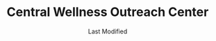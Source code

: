 ---
layout: location-page
date: Last Modified
description: "Local COVID-19 testing is available at Central Wellness Outreach Center in Aliquippa, Pennsylvania, USA."
permalink: "locations/pennsylvania/aliquippa/central-wellness-outreach-center/"
tags:
  - locations
  - pennsylvania
title: Central Wellness Outreach Center
uniqueName: central-wellness-outreach-center
state: Pennsylvania
stateAbbr: PA
hood: "Beaver County"
address: "2360 Hospital Dr"
city: "Aliquippa"
zip: "15001"
zipsNearby: "15610 15611 16110 16210 15310 15001 15412 15413 15101 15612 15003 15311 15613 15615 15616 15617 15004 15312 15618 15005 15006 15007 15313 15009 15010 15012 15314 16112 15102 16211 15716 15717 15750 15315 15923 15619 16016 16017 16018 16020 15014 15104 15620 15015 15316 15017 15415 15416 15417 16022 15018 15019 15020 15021 16001 16002 16003 16023 16212 15419 16213 16024 15621 15317 15339 15420 16311 15320 15106 15321 15723 15022 15422 15024 16025 15025 15623 16214 16113 15725 16114 15322 15323 15026 16372 15727 15423 15324 15425 16027 15027 15731 15108 15028 16218 15624 15732 15739 15030 15325 15031 16221 15032 16115 15625 15428 16222 15626 15429 15627 15430 15327 16223 15628 15033 15034 15431 15432 15110 16028 16029 15035 15433 15112 15629 16030 16116 15330 15434 15736 15037 15331 16117 15038 16373 16120 16033 15631 15632 15435 15436 16224 16121 15438 16034 15332 16123 15633 16226 16228 16035 16036 16323 15333 16124 15042 16229 15334 15336 15043 15044 15045 15116 15046 15634 15337 15047 15338 15601 15605 15606 16125 15442 16127 16130 15635 16037 15636 16038 15049 16230 16039 15637 15443 15340 15444 16040 16132 15341 15747 15713 15748 15120 15050 15445 15638 15342 15639 15640 15641 15126 15701 15705 15446 15051 15052 15127 15642 15447 16133 15448 16134 15644 15344 15053 16041 15449 16374 15752 16201 16232 16136 16331 15450 16375 15054 15647 15650 15055 15454 15656 15056 15455 15456 15129 15658 15660 15661 15754 15662 16045 15458 15057 16236 15756 15131 15132 15133 15134 15135 15136 15663 15664 15665 16238 15345 16046 16066 15460 15410 15461 15346 16240 15347 15462 16137 15463 15059 15060 15464 15348 15061 15062 15063 15064 15465 15349 15666 15668 15350 15065 15351 15670 16140 16242 16253 15066 16101 16102 16103 16105 16107 16108 15671 15067 15466 15352 16141 15467 15068 15069 15672 16142 16172 15353 15469 15673 15137 16048 15674 16244 15071 15139 16245 15472 16049 15675 15473 16050 15122 15123 15140 15146 15201 15202 15203 15204 15205 15206 15207 15208 15209 15210 15211 15212 15213 15214 15215 15216 15217 15218 15219 15220 15221 15222 15223 15224 15225 15226 15227 15228 15229 15230 15231 15232 15233 15234 15235 15236 15237 15238 15239 15240 15241 15242 15243 15244 15250 15251 15252 15253 15254 15255 15257 15258 15259 15260 15261 15262 15264 15265 15267 15268 15270 15272 15274 15275 15276 15277 15278 15279 15281 15282 15283 15286 15289 15290 15295 15676 16246 16342 16051 15142 15072 16052 15329 16143 16053 16343 15475 15357 15358 15678 16248 15949 15074 15359 15476 15477 15679 15075 16249 15076 16250 16054 15680 15681 16145 16055 16056 15360 15682 15683 16319 16346 15143 16146 16148 16150 16151 15774 16254 15077 15684 16255 16021 16057 15078 16256 15478 15479 15480 15081 15361 15685 15362 15686 15144 15687 15482 15483 16153 15363 15082 15083 15364 15084 15688 15365 16259 16261 15778 15779 15085 16154 16058 15145 15484 15401 15689 16362 16059 15486 15690 15366 15367 15147 15368 16155 16156 15488 16157 15301 15370 15087 15691 15376 15088 15377 15378 15783 15489 16159 15379 15692 15089 16160 16061 15086 15090 15095 15096 16161 15490 15693 15492 15091 15148 15380 16262 15695 16263 15696 15697 15698 16063 26030 26031 26032 26033 26034 26035 26036 26037 26038 26039 26040 26041 26047 26050 26056 26058 26059 26060 26062 26070 26074 26003 26075 43901 43902 44601 43903 44201 44607 43972 43905 43906 44609 43908 44401 43909 43910 44695 43912 43913 44403 44404 43907 44405 44406 44701 44702 44703 44704 44705 44706 44707 44708 44709 44710 44711 44714 44718 44720 44721 44730 44735 44750 44767 44799 44615 43916 44408 44410 44619 44411 44693 44620 44621 44412 43917 43920 44413 44625 44626 43925 44415 44416 43926 43927 44417 43977 44418 43973 44420 43928 44422 43930 44423 43974 44424 44632 43985 44634 43976 44425 43932 43933 43986 44427 44428 43951 44429 43934 44430 44639 44431 44640 44432 44492 44641 44436 44437 44643 44644 43935 44438 44650 43937 44651 44652 44653 44656 44440 44657 43938 43939 43940 44441 43981 44442 43984 44443 44444 44445 44446 44449 44665 44451 44452 44453 44669 44454 43983 43941 43942 44265 43943 43944 44670 44455 44272 44460 43945 44671 43988 44672 43947 44675 43948 44678 44470 43950 43952 43953 43961 44471 43962 43963 43964 44679 44683 44699 44473 43967 44481 44482 44483 44484 44485 44486 44488 44490 44285 44688 43968 44288 44493 43970 43971 44501 44502 44503 44504 44505 44506 44507 44509 44510 44511 44512 44513 44514 44515 44555 44697 43718 43719 43759 15263 15266 15273 15285 15288 16215 44631" 
mapUrl: "http://maps.apple.com/?q=Central+Wellness+Outreach+Center&address=2360+Hospital+Dr,Aliquippa,Pennsylvania,15001"
locationType: Drive-thru
phone: "724-707-1155"
website: "https://www.centraloutreach.com/resources/covid-19-testing-sites"
onlineBooking: true
closed: undefined
closedUpdate: April 22nd, 2020
notes: "By appointment only. Only for individuals with symptoms. Limited test kits available. Requires phone screen."
days: Mondays
hours: 11AM-7PM
altDays: Tu-Th
altHours: 9AM-5PM
alt2Days: Fridays
alt2Hours: 9AM-Noon
ctaMessage: Schedule a test
ctaUrl: "https://www.centraloutreach.com/resources/covid-19-testing-sites"
---